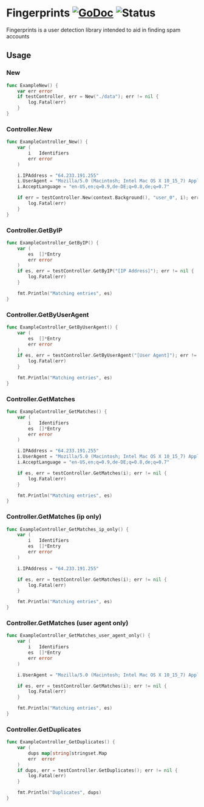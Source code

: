 # Fingerprints [![GoDoc](https://pkg.go.dev/github.com/gdbu/fingerprints?status.svg)](https://pkg.go.dev/github.com/gdbu/fingerprints) ![Status](https://img.shields.io/badge/status-beta-yellow.svg)
Fingerprints is a user detection library intended to aid in finding spam accounts

## Usage
### New
```go
func ExampleNew() {
	var err error
	if testController, err = New("./data"); err != nil {
		log.Fatal(err)
	}
}
```

### Controller.New
```go
func ExampleController_New() {
	var (
		i   Identifiers
		err error
	)

	i.IPAddress = "64.233.191.255"
	i.UserAgent = "Mozilla/5.0 (Macintosh; Intel Mac OS X 10_15_7) AppleWebKit/537.36 (KHTML, like Gecko) Chrome/87.0.4280.141 Safari/537.36"
	i.AcceptLanguage = "en-US,en;q=0.9,de-DE;q=0.8,de;q=0.7"

	if err = testController.New(context.Background(), "user_0", i); err != nil {
		log.Fatal(err)
	}
}
```

### Controller.GetByIP
```go
func ExampleController_GetByIP() {
	var (
		es  []*Entry
		err error
	)
	if es, err = testController.GetByIP("[IP Address]"); err != nil {
		log.Fatal(err)
	}

	fmt.Println("Matching entries", es)
}
```

### Controller.GetByUserAgent
```go
func ExampleController_GetByUserAgent() {
	var (
		es  []*Entry
		err error
	)
	if es, err = testController.GetByUserAgent("[User Agent]"); err != nil {
		log.Fatal(err)
	}

	fmt.Println("Matching entries", es)
}
```

### Controller.GetMatches
```go
func ExampleController_GetMatches() {
	var (
		i   Identifiers
		es  []*Entry
		err error
	)

	i.IPAddress = "64.233.191.255"
	i.UserAgent = "Mozilla/5.0 (Macintosh; Intel Mac OS X 10_15_7) AppleWebKit/537.36 (KHTML, like Gecko) Chrome/87.0.4280.141 Safari/537.36"
	i.AcceptLanguage = "en-US,en;q=0.9,de-DE;q=0.8,de;q=0.7"

	if es, err = testController.GetMatches(i); err != nil {
		log.Fatal(err)
	}

	fmt.Println("Matching entries", es)
}
```
### Controller.GetMatches (ip only)
```go
func ExampleController_GetMatches_ip_only() {
	var (
		i   Identifiers
		es  []*Entry
		err error
	)

	i.IPAddress = "64.233.191.255"

	if es, err = testController.GetMatches(i); err != nil {
		log.Fatal(err)
	}

	fmt.Println("Matching entries", es)
}
```

### Controller.GetMatches (user agent only)
```go
func ExampleController_GetMatches_user_agent_only() {
	var (
		i   Identifiers
		es  []*Entry
		err error
	)

	i.UserAgent = "Mozilla/5.0 (Macintosh; Intel Mac OS X 10_15_7) AppleWebKit/537.36 (KHTML, like Gecko) Chrome/87.0.4280.141 Safari/537.36"

	if es, err = testController.GetMatches(i); err != nil {
		log.Fatal(err)
	}

	fmt.Println("Matching entries", es)
}
```

### Controller.GetDuplicates
```go
func ExampleController_GetDuplicates() {
	var (
		dups map[string]stringset.Map
		err  error
	)
	if dups, err = testController.GetDuplicates(); err != nil {
		log.Fatal(err)
	}

	fmt.Println("Duplicates", dups)
}
```